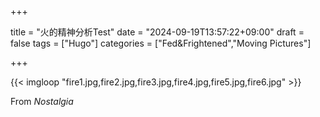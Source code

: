 +++

title = "火的精神分析Test"
date = "2024-09-19T13:57:22+09:00"
draft = false
tags = ["Hugo"]
categories = ["Fed&Frightened","Moving Pictures"]

+++

{{< imgloop "fire1.jpg,fire2.jpg,fire3.jpg,fire4.jpg,fire5.jpg,fire6.jpg" >}}

From *Nostalgia*

